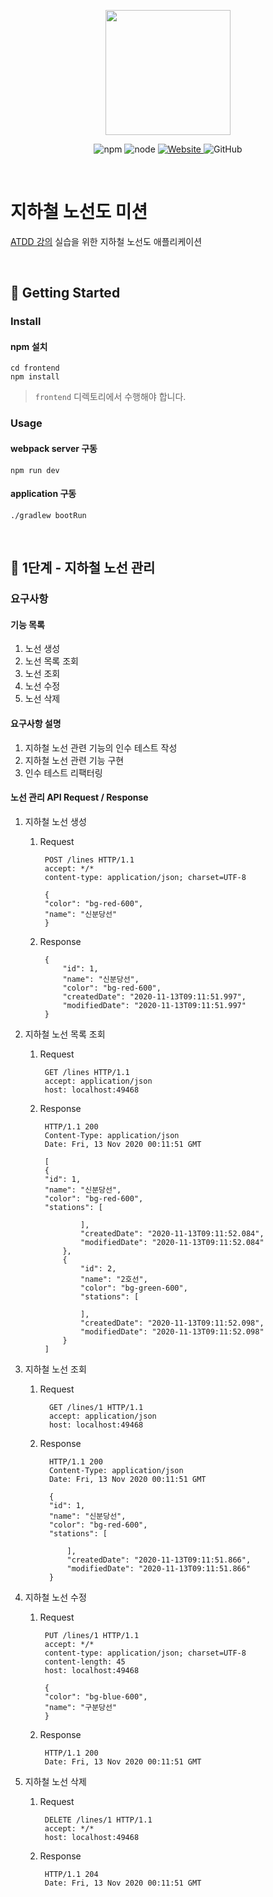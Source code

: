 <p align="center">
    <img width="200px;" src="https://raw.githubusercontent.com/woowacourse/atdd-subway-admin-frontend/master/images/main_logo.png"/>
</p>
<p align="center">
  <img alt="npm" src="https://img.shields.io/badge/npm-%3E%3D%205.5.0-blue">
  <img alt="node" src="https://img.shields.io/badge/node-%3E%3D%209.3.0-blue">
  <a href="https://edu.nextstep.camp/c/R89PYi5H" alt="nextstep atdd">
    <img alt="Website" src="https://img.shields.io/website?url=https%3A%2F%2Fedu.nextstep.camp%2Fc%2FR89PYi5H">
  </a>
  <img alt="GitHub" src="https://img.shields.io/github/license/next-step/atdd-subway-admin">
</p>

<br>

# 지하철 노선도 미션
[ATDD 강의](https://edu.nextstep.camp/c/R89PYi5H) 실습을 위한 지하철 노선도 애플리케이션

<br>

## 🚀 Getting Started

### Install
#### npm 설치
```
cd frontend
npm install
```
> `frontend` 디렉토리에서 수행해야 합니다.

### Usage
#### webpack server 구동
```
npm run dev
```
#### application 구동
```
./gradlew bootRun
```
<br>

## 🚀 1단계 - 지하철 노선 관리

### 요구사항
#### 기능 목록
1. 노선 생성
2. 노선 목록 조회
3. 노선 조회
4. 노선 수정
5. 노선 삭제

#### 요구사항 설명
1. 지하철 노선 관련 기능의 인수 테스트 작성
2. 지하철 노선 관련 기능 구현
3. 인수 테스트 리팩터링

#### 노선 관리 API Request / Response
1. 지하철 노선 생성
    1. Request
       ```
        POST /lines HTTP/1.1
        accept: */*
        content-type: application/json; charset=UTF-8
        
        {
        "color": "bg-red-600",
        "name": "신분당선"
        }
        ```
    2. Response
       ```
        {
            "id": 1,
            "name": "신분당선",
            "color": "bg-red-600",
            "createdDate": "2020-11-13T09:11:51.997",
            "modifiedDate": "2020-11-13T09:11:51.997"
        }
        ```

2. 지하철 노선 목록 조회
    1. Request
       ```
        GET /lines HTTP/1.1
        accept: application/json
        host: localhost:49468
        ```
    2. Response
       ```
        HTTP/1.1 200
        Content-Type: application/json
        Date: Fri, 13 Nov 2020 00:11:51 GMT
        
        [
        {
        "id": 1,
        "name": "신분당선",
        "color": "bg-red-600",
        "stations": [
        
                ],
                "createdDate": "2020-11-13T09:11:52.084",
                "modifiedDate": "2020-11-13T09:11:52.084"
            },
            {
                "id": 2,
                "name": "2호선",
                "color": "bg-green-600",
                "stations": [
                    
                ],
                "createdDate": "2020-11-13T09:11:52.098",
                "modifiedDate": "2020-11-13T09:11:52.098"
            }
        ]
        ```
       
3. 지하철 노선 조회
   1. Request
      ```
        GET /lines/1 HTTP/1.1
        accept: application/json
        host: localhost:49468
       ```
   2. Response
      ```
        HTTP/1.1 200
        Content-Type: application/json
        Date: Fri, 13 Nov 2020 00:11:51 GMT
        
        {
        "id": 1,
        "name": "신분당선",
        "color": "bg-red-600",
        "stations": [
        
            ],
            "createdDate": "2020-11-13T09:11:51.866",
            "modifiedDate": "2020-11-13T09:11:51.866"
        }
       ```

4. 지하철 노선 수정
    1. Request
       ```
        PUT /lines/1 HTTP/1.1
        accept: */*
        content-type: application/json; charset=UTF-8
        content-length: 45
        host: localhost:49468
        
        {
        "color": "bg-blue-600",
        "name": "구분당선"
        }
        ```
    2. Response
       ```
        HTTP/1.1 200
        Date: Fri, 13 Nov 2020 00:11:51 GMT
        ```

5. 지하철 노선 삭제
    1. Request
       ```
        DELETE /lines/1 HTTP/1.1
        accept: */*
        host: localhost:49468
        ```
    2. Response
       ```
        HTTP/1.1 204
        Date: Fri, 13 Nov 2020 00:11:51 GMT
        ```